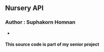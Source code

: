 ## Nursery API

### Author : Suphakorn Homnan
-
#### This source code is part of my senior project 
